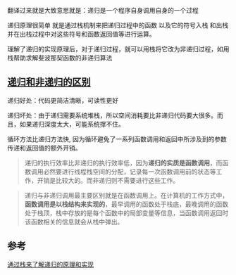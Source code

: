 

翻译过来就是大致意思就是：递归是一个程序自身调用自身的一个过程

递归原理很简单 就是通过栈机制来把递归过程中的函数 以及它的符号入栈 和出栈 并在出栈过程中对这些符号和函数返回值等进行运算。

理解了递归的实现原理后，对于递归过程，就可以用栈将它改为非递归过程，如用栈帮助求解斐波那契函数的非递归算法

## [递归和非递归的区别](https://www.cnblogs.com/study-ma/p/3948409.html)



递归好处：代码更简洁清晰，可读性更好  



递归坏处：由于递归需要系统堆栈，所以空间消耗要比非递归代码要大很多。而且，如果递归深度太大，可能系统撑不住。



循环方法比递归方法快, 因为循环避免了一系列函数调用和返回中所涉及到的参数传递和返回值的额外开销。   



>  递归的执行效率比非递归的执行效率低，因为**递归的实质是函数调用**，而函数调用必然要进行线程栈空间的分配，记录每一次函数调用前的状态等工作，开销是比较大的。而非递归则不需要进行这些工作。



>  递归与非递归调用最主要区别就是在函数调用上。在计算机的工作方式中，**函数调用是以栈结构来实现的**，最早调用的函数处于栈底，最晚调用的函数处于栈顶，栈中存放的是每个函数中的局部变量等信息，当函数调用返回时该函数相关的信息就会从栈中弹出。



## 参考



[通过栈来了解递归的原理和实现](https://blog.csdn.net/paxis0813/article/details/82795562)



